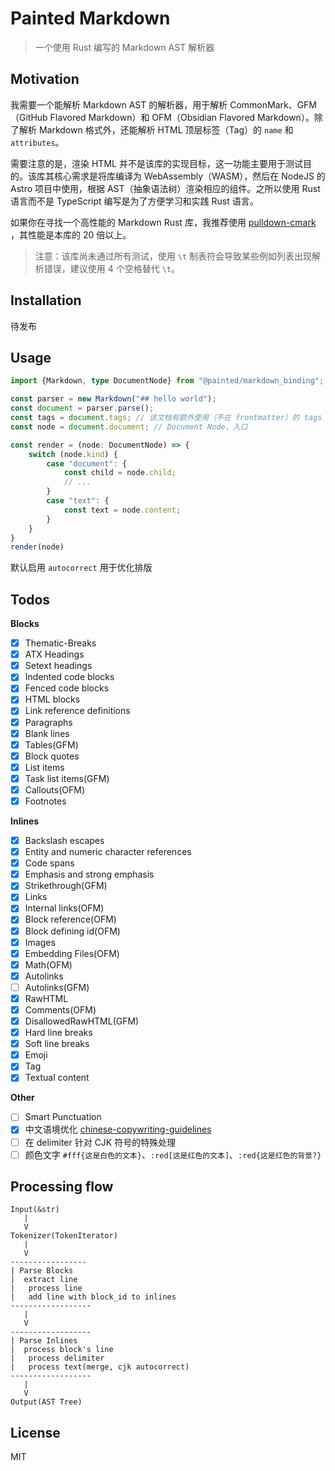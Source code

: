 # Painted Markdown

> 一个使用 Rust 编写的 Markdown AST 解析器

## Motivation

我需要一个能解析 Markdown AST 的解析器，用于解析 CommonMark、GFM（GitHub Flavored Markdown）和 OFM（Obsidian Flavored
Markdown）。除了解析 Markdown 格式外，还能解析 HTML 顶层标签（Tag）的 `name` 和 `attributes`。

需要注意的是，渲染 HTML 并不是该库的实现目标，这一功能主要用于测试目的。该库其核心需求是将库编译为 WebAssembly（WASM），然后在
NodeJS 的 Astro 项目中使用，根据 AST（抽象语法树）渲染相应的组件。之所以使用 Rust 语言而不是 TypeScript 编写是为了方便学习和实践
Rust 语言。

如果你在寻找一个高性能的 Markdown Rust 库，我推荐使用 [pulldown-cmark](https://github.com/pulldown-cmark/pulldown-cmark)
，其性能是本库的 20 倍以上。

> 注意：该库尚未通过所有测试，使用 `\t` 制表符会导致某些例如列表出现解析错误，建议使用 4 个空格替代 `\t`。

## Installation

待发布

## Usage

```ts
import {Markdown, type DocumentNode} from "@painted/markdown_binding";

const parser = new Markdown("## hello world");
const document = parser.parse();
const tags = document.tags; // 该文档有额外使用（不在 frontmatter）的 tags
const node = document.document; // Document Node，入口

const render = (node: DocumentNode) => {
    switch (node.kind) {
        case "document": {
            const child = node.child;
            // ...
        }
        case "text": {
            const text = node.content;
        }
    }
}
render(node)
```

默认启用 `autocorrect` 用于优化排版

## Todos

**Blocks**

- [x] Thematic-Breaks
- [x] ATX Headings
- [x] Setext headings
- [x] Indented code blocks
- [x] Fenced code blocks
- [x] HTML blocks
- [x] Link reference definitions
- [x] Paragraphs
- [x] Blank lines
- [x] Tables(GFM)
- [x] Block quotes
- [x] List items
- [x] Task list items(GFM)
- [x] Callouts(OFM)
- [x] Footnotes

**Inlines**

- [x] Backslash escapes
- [x] Entity and numeric character references
- [x] Code spans
- [x] Emphasis and strong emphasis
- [x] Strikethrough(GFM)
- [x] Links
- [x] Internal links(OFM)
- [x] Block reference(OFM)
- [x] Block defining id(OFM)
- [x] Images
- [x] Embedding Files(OFM)
- [x] Math(OFM)
- [x] Autolinks
- [ ] Autolinks(GFM)
- [x] RawHTML
- [x] Comments(OFM)
- [x] DisallowedRawHTML(GFM)
- [x] Hard line breaks
- [x] Soft line breaks
- [x] Emoji
- [x] Tag
- [x] Textual content

**Other**

- [ ] Smart Punctuation
- [x] 中文语境优化 [chinese-copywriting-guidelines](https://github.com/sparanoid/chinese-copywriting-guidelines)
- [ ] 在 delimiter 针对 CJK 符号的特殊处理
- [ ] 颜色文字 `#fff{这是白色的文本}`、`:red[这是红色的文本]`、`:red{这是红色的背景?}`

## Processing flow

```text
Input(&str)
   |
   V
Tokenizer(TokenIterator)
   |
   V
-----------------
| Parse Blocks
|  extract line
|   process line
|   add line with block_id to inlines
------------------
   |
   V
------------------
| Parse Inlines
|  process block's line
|   process delimiter
|   process text(merge, cjk autocorrect)
------------------
   |
   V
Output(AST Tree)
```

## License

MIT